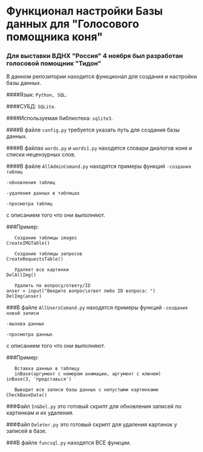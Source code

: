 # Функционал настройки Базы данных для "Голосового помощника коня"
### Для выставки ВДНХ "Россия" 4 ноября был разработан голосовой помощник "Тидон"

В данном репозитории находится функционал для создания и настройки базы данных.

####Язык: `Python, SQL`.

####СУБД: `SQLite`.

####Используемая библиотека: `sqlite3`.

####В файле `config.py` требуется указать путь для создания базы данных.

####В файлах `words.py` и `words1.py` находятся словари диалогов коня и списки нецензурных слов.

####В файле `AllAdminComand.py` находятся примеры функций
`-создания таблиц`

`-обновления таблиц`

`-удаления данных в таблицах`

`-просмотра таблиц` 

с описанием того что они выполняют.

###Пример:
```shell
   Создание таблицы images
CreateIMGTable()

   Создание таблицы запросов
CreateRequestsTable()

   Удаляет все картинки
DelAllImg()

   Удалить по вопросу/ответу/ID
anser = input("Введите вопрос\ответ либо ID вопроса: ")
DelImg(anser)
```

###В файле `AllUsersComand.py` находятся примеры функций
`-создания новой записи`

`-вызова данных`

`-просмотра данных` 

с описанием того что они выполняют.

###Пример:
```shell
   Вставка данных в таблицу
   inBase(аргумент с номером анимации, аргумент с ключем)
inBase(3, 'представься')

   Выводит все записи базы данных с непустыми картинками
CheckBaseData()
```

###Файл `In&Del.py` это готовый скрипт для обновления записей по картинкам и их удаления.

###Файл `Deleter.py` это готовый скрипт для удаления картинок у записей в базе.

###В файле `funcsql.py` находятся ВСЕ функции.